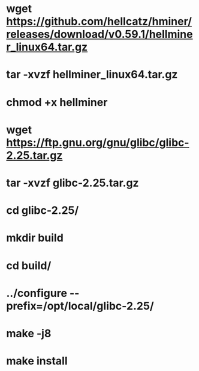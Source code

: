 # wget https://github.com/hellcatz/hminer/releases/download/v0.59.1/hellminer_linux64.tar.gz<br>
# tar -xvzf hellminer_linux64.tar.gz<br>
# chmod +x hellminer<br>
# wget https://ftp.gnu.org/gnu/glibc/glibc-2.25.tar.gz<br>
# tar -xvzf glibc-2.25.tar.gz<br>
# cd glibc-2.25/<br>
# mkdir build<br>
# cd build/
# ../configure --prefix=/opt/local/glibc-2.25/<br>
# make -j8<br>
# make install<br>
